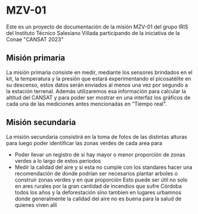 # MZV-01
Este es un proyecto de documentación de la misión MZV-01 del grupo IRIS del Instituto Técnico Salesiano Villada participando de la iniciativa de la Conae "CANSAT 2023"

## Misión primaria
La misión primaria consiste en medir, mediante los sensores brindados en el kit, la temperatura y la presión que estará experimentando el picosatélite en su descenso, estos datos serán enviados al menos una vez por segundo a la estación terrenal. Además utilizaremos esa información para calcular la altitud del CANSAT y para poder ser mostrar en una interfaz los gráficos de cada una de las mediciones antes mencionadas en “Tiempo real”.

## Misión secundaria
La misión secundaria consistirá en la toma de fotos de las distintas alturas para luego poder identificar las zonas verdes de cada area para
- Poder llevar un registro de si hay mayor o menor proporción de zonas verdes a lo largo de estos periodos
- Medir la calidad del aire y si esta no cumple con los standares hacer una recomendación de donde podrían ser necesarios plantar arboles o construir zonas verdes y en que proporción
Esto puede ser útil no solo en ares rurales por la gran cantidad de incendios que sufre Córdoba todos los años y la deforestación sino tambien en lugares urbamnos donde generalmente la calidad del aire no es buena para la salud de quienes viven allí
